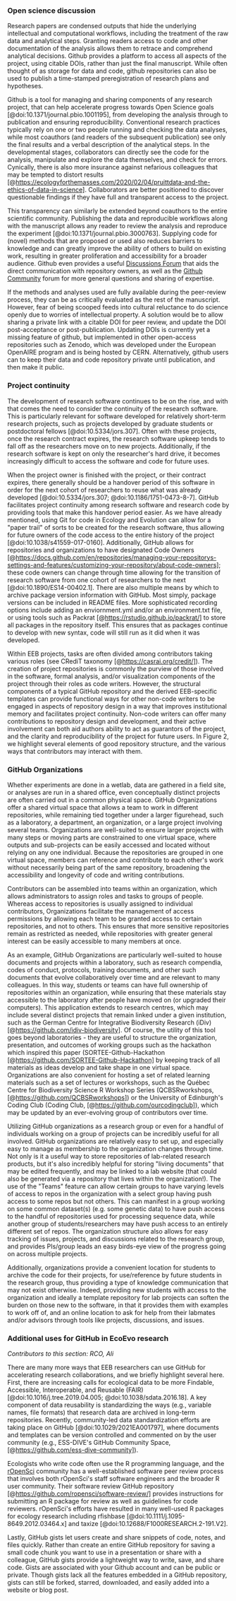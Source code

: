 <!--## GitHub in EcoEvo examples (Part 3)-->

### Open science discussion
<!--*Contributors to this section: Freddy Hillemann, Allison Binley*-->

Research papers are condensed outputs that hide the underlying intellectual and computational workflows, including the treatment of the raw data and analytical steps. 
Granting readers access to code and other documentation of the analysis allows them to retrace and comprehend analytical decisions. 
Github provides a platform to access all aspects of the project, using citable DOIs, rather than just the final manuscript. 
While often thought of as storage for data and code, github repositories can also be used to publish a time-stamped preregistration of research plans and hypotheses. 

Github is a tool for managing and sharing components of any research project, that can help accelerate progress towards Open Science goals [@doi:10.1371/journal.pbio.1001195], from developing the analysis through to publication and ensuring reproducibility. 
Conventional research practices typically rely on one or two people running and checking the data analyses, while most coauthors (and readers of the subsequent publication) see only the final results and a verbal description of the analytical steps. 
In the developmental stages, collaborators can directly see the code for the analysis, manipulate and explore the data themselves, and check for errors. Cynically, there is also more insurance against nefarious colleagues that may be tempted to distort results [@https://ecologyforthemasses.com/2020/02/04/pruittdata-and-the-ethics-of-data-in-science]. 
Collaborators are better positioned to discover questionable findings if they have full and transparent access to the project. 

This transparency can similarly be extended beyond coauthors to the entire scientific community. 
Publishing the data and reproducible workflows along with the manuscript allows any reader to review the analysis and reproduce the experiment [@doi:10.1371/journal.pbio.3000763]. 
Supplying code for (novel) methods that are proposed or used also reduces barriers to knowledge and can greatly improve the ability of others to build on existing work, resulting in greater proliferation and accessibility for a broader audience. 
Github even provides a useful [Discussions Forum](https://docs.github.com/en/discussions) that aids the direct communication with repository owners, as well as the [Github Community](https://github.community/) forum for more general questions and sharing of expertise. 

If the methods and analyses used are fully available during the peer-review process, they can be as critically evaluated as the rest of the manuscript.
However, fear of being scooped feeds into cultural reluctance to do science openly due to worries of intellectual property. 
A solution would be to allow sharing a private link with a citable DOI for peer review, and update the DOI post-acceptance or post-publication. 
Updating DOIs is currently yet a missing feature of github, but implemented in other open-access repositories such as Zenodo, which was developed under the European OpenAIRE program and is being hosted by CERN. 
Alternatively, github users can to keep their data and code repository private until publication, and then make it public.

### Project continuity
<!--*Contributors to this section: BPME, VF*  -->

The development of research software continues to be on the rise, and with that comes the need to consider the continuity of the research software.
This is particularly relevant for software developed for relatively short-term research projects, such as projects developed by graduate students or postdoctoral fellows [@doi:10.5334/jors.307].
Often with these projects, once the research contract expires, the research software upkeep tends to fall off as the researchers move on to new projects.
Additionally, if the research software is kept on only the researcher's hard drive, it becomes increasingly difficult to access the software and code for future uses.

When the project owner is finished with the project, or their contract expires, there generally should be a handover period of this software in order for the next cohort of researchers to reuse what was already developed [@doi:10.5334/jors.307; @doi:10.1186/1751-0473-8-7].
GitHub facilitates project continuity among research software and research code by providing tools that make this handover period easier. 
As we have already mentioned, using Git for code in Ecology and Evolution can allow for a "paper trail" of sorts to be created for the research software, thus allowing for future owners of the code access to the entire history of the project [@doi:10.1038/s41559-017-0160]. 
Additionally, GitHub allows for repositories and organizations to have designated Code Owners [@https://docs.github.com/en/repositories/managing-your-repositorys-settings-and-features/customizing-your-repository/about-code-owners]; these code owners can change through time allowing for the transition of research software from one cohort of researchers to the next [@doi:10.1890/ES14-00402.1]. There are also multiple means by which to archive package version information with GitHub. Most simply, package versions can be included in README files. More sophisticated recording options include adding an enviornment.yml and/or an environment.txt file, or using tools such as Packrat [@https://rstudio.github.io/packrat/] to store all packages in the repository itself. This ensures that as packages continue to develop with new syntax, code will still run as it did when it was developed.

Within EEB projects, tasks are often divided among contributors taking various roles (see CRediT taxonomy [@https://casrai.org/credit/]). 
The creation of project repositories is commonly the purview of those involved in the software, formal analysis, and/or visualization components of the project through their roles as code writers. 
However, the structural components of a typical GitHub repository and the derived EEB-specific templates can provide functional ways for other non-code writers to be engaged in aspects of repository design in a way that improves institutional memory and facilitates project continuity. 
Non-code writers can offer many contributions to repository design and development, and their active involvement can both aid authors ability to act as guarantors of the project, and the clarity and reproducibility of the project for future users.
In Figure 2, we highlight several elements of good repository structure, and the various ways that contributors may interact with them. 


### GitHub Organizations

<!--*Contributors to this section: Katherine Hébert, Cole Brookson*-->

Whether experiments are done in a wetlab, data are gathered in a field site, or analyses are run in a shared office, even conceptually distinct projects are often carried out in a common physical space. 
GitHub Organizations offer a shared virtual space that allows a team to work in different repositories, while remaining tied together under a larger figurehead, such as a laboratory, a department, an organization, or a large project involving several teams. 
Organizations are well-suited to ensure larger projects with many steps or moving parts are constrained to one virtual space, where outputs and sub-projects can be easily accessed and located without relying on any one individual. 
Because the repositories are grouped in one virtual space, members can reference and contribute to each other's work without necessarily being part of the same repository, broadening the accessibility and longevity of code and writing contributions. 

Contributors can be assembled into teams within an organization, which allows administrators to assign roles and tasks to groups of people. 
Whereas access to repositories is usually assigned to individual contributors, Organizations facilitate the management of access permissions by allowing each team to be granted access to certain repositories, and not to others. 
This ensures that more sensitive repositories remain as restricted as needed, while repositories with greater general interest can be easily accessible to many members at once.

As an example, GitHub Organizations are particularly well-suited to house documents and projects within a laboratory, such as research compendia, codes of conduct, protocols, training documents, and other such documents that evolve collaboratively over time and are relevant to many colleagues. 
In this way, students or teams can have full ownership of repositories within an organization, while ensuring that these materials stay accessible to the laboratory after people have moved on (or upgraded their computers). 
This application extends to research centres, which may include several distinct projects that remain linked under a given institution, such as the German Centre for Integrative Biodiversity Research (iDiv)[@https://github.com/idiv-biodiversity].
Of course, the utility of this tool goes beyond laboratories - they are useful to structure the organization, presentation, and outcomes of working groups such as the hackathon which inspired this paper (SORTEE-Github-Hackathon [@https://github.com/SORTEE-Github-Hackathon] by keeping track of all materials as ideas develop and take shape in one virtual space.
Organizations are also convenient for hosting a set of related learning materials such as a set of lectures or workshops, such as the Québec Centre for Biodiversity Science R Workshop Series (QCBSRworkshops, [@https://github.com/QCBSRworkshops]) or the University of Edinburgh's Coding Club (Coding Club, [@https://github.com/ourcodingclub]), which may be updated by an ever-evolving group of contributors over time.

Utilizing GitHub organizations as a research group or even for a handful of individuals working on a group of projects can be incredibly useful for all involved. 
GitHub organizations are relatively easy to set up, and especially easy to manage as membership to the organization changes through time. 
Not only is it a useful way to store repositories of lab-related research products, but it's also incredibly helpful for storing "living documents" that may be edited frequently, and may be linked to a lab website (that could also be generated via a repository that lives within the organization!). 
The use of the "Teams" feature can allow certain groups to have varying levels of access to repos in the organization with a select group having push access to some repos but not others. 
This can manifest in a group working on some common dataset(s) (e.g. some genetic data) to have push access to the handful of repositories used for processing sequence data, while another group of students/researchers may have push access to an entirely different set of repos. 
The organization structure also allows for easy tracking of issues, projects, and discussions related to the research group, and provides PIs/group leads an easy birds-eye view of the progress going on across multiple projects.

Additionally, organizations provide a convenient location for students to archive the code for their projects, for use/reference by future students in the research group, thus providing a type of knowledge communication that may not exist otherwise. 
Indeed, providing new students with access to the organization and ideally a template repository for lab projects can soften the burden on those new to the software, in that it provides them with examples to work off of, and an online location to ask for help from their labmates and/or advisors through tools like projects, discussions, and issues.

### Additional uses for GitHub in EcoEvo research 
*Contributors to this section: RCO, Ali*  

There are many more ways that EEB researchers can use GitHub for accelerating research collaborations, and we briefly highlight several here.
First, there are increasing calls for ecological data to be more Findable, Accessible, Interoperable, and Reusable (FAIR) [@doi:10.1016/j.tree.2019.04.005; @doi:10.1038/sdata.2016.18].
A key component of data reusability is standardizing the ways (e.g., variable names, file formats) that research data are archived in long-term repositories.
Recently, community-led data standardization efforts are taking place on GitHub [@doi:10.1029/2021EA001797], where documents and templates can be version controlled and commented on by the user community (e.g., ESS-DIVE's GitHub Community Space, [@https://github.com/ess-dive-community]).  

Ecologists who write code often use the R programming language, and the [rOpenSci](https://ropensci.org/) community has a well-established software peer review process that involves both rOpenSci's staff software engineers and the broader R user community.
Their software review GitHub repository [@https://github.com/ropensci/software-review/] provides instructions for submitting an R package for review as well as guidelines for code reviewers.
rOpenSci's efforts have resulted in many well-used R packages for ecology research including rfishbase [@doi:10.1111/j.1095-8649.2012.03464.x] and taxize [@doi:10.12688/F1000RESEARCH.2-191.V2].  

Lastly, GitHub gists let users create and share snippets of code, notes, and files quickly.
Rather than create an entire GitHub repository for saving a small code chunk you want to use in a presentation or share with a colleague, GitHub gists provide a lightweight way to write, save, and share code.
Gists are associated with your Github account and can be public or private.
Though gists lack all the features embedded in a GitHub repository, gists can still be forked, starred, downloaded, and easily added into a website or blog post.   
